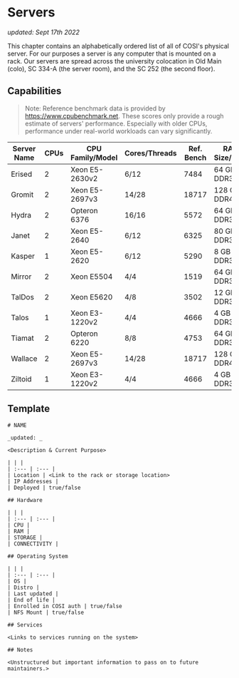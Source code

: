 # Servers

_updated: Sept 17th 2022_

This chapter contains an alphabetically ordered list of all of COSI's physical server. For our purposes a server is any computer that is mounted on a rack. Our servers are spread across the university colocation in Old Main (colo), SC 334-A (the server room), and the SC 252 (the second floor).

## Capabilities
> Note: Reference benchmark data is provided by https://www.cpubenchmark.net.
> These scores only provide a rough estimate of servers' performance. Especially
> with older CPUs, performance under real-world workloads can vary
> significantly.

| Server Name | CPUs | CPU Family/Model | Cores/Threads | Ref. Bench | RAM Size/Type |
|-------------|------|------------------|---------------|------------|---------------|
| Erised      | 2    | Xeon E5-2630v2   | 6/12          | 7484       | 64 GB DDR3    |
| Gromit      | 2    | Xeon E5-2697v3   | 14/28         | 18717      | 128 GB DDR4   |
| Hydra       | 2    | Opteron 6376     | 16/16         | 5572       | 64 GB DDR3    |
| Janet       | 2    | Xeon E5-2640     | 6/12          | 6325       | 80 GB DDR3    |
| Kasper      | 1    | Xeon E5-2620     | 6/12          | 5290       | 8 GB DDR3     |
| Mirror      | 2    | Xeon E5504       | 4/4           | 1519       | 64 GB DDR3    |
| TalDos      | 2    | Xeon E5620       | 4/8           | 3502       | 12 GB DDR3    |
| Talos       | 1    | Xeon E3-1220v2   | 4/4           | 4666       | 4 GB DDR3     |
| Tiamat      | 2    | Opteron 6220     | 8/8           | 4753       | 64 GB DDR3    |
| Wallace     | 2    | Xeon E5-2697v3   | 14/28         | 18717      | 128 GB DDR4   |
| Ziltoid     | 1    | Xeon E3-1220v2   | 4/4           | 4666       | 4 GB DDR3     |


## Template

```text
# NAME

_updated: _

<Description & Current Purpose>

| | |
| :--- | :--- |
| Location | <Link to the rack or storage location>
| IP Addresses |
| Deployed | true/false

## Hardware

| | |
| :--- | :--- |
| CPU |
| RAM |
| STORAGE |
| CONNECTIVITY |

## Operating System

| | |
| :--- | :--- |
| OS |
| Distro | 
| Last updated | 
| End of life | 
| Enrolled in COSI auth | true/false
| NFS Mount | true/false

## Services

<Links to services running on the system>

## Notes

<Unstructured but important information to pass on to future maintainers.>
```

